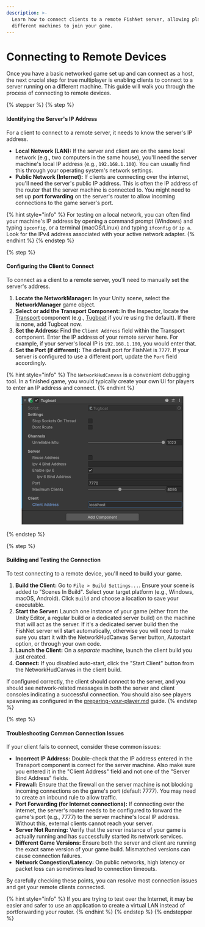 ```yaml
---
description: >-
  Learn how to connect clients to a remote FishNet server, allowing players on
  different machines to join your game.
---
```


# Connecting to Remote Devices

Once you have a basic networked game set up and can connect as a host, the next crucial step for true multiplayer is enabling clients to connect to a server running on a different machine. This guide will walk you through the process of connecting to remote devices.

{% stepper %}
{% step %}
#### **Identifying the Server's IP Address**

For a client to connect to a remote server, it needs to know the server's IP address.

* **Local Network (LAN):** If the server and client are on the same local network (e.g., two computers in the same house), you'll need the server machine's local IP address (e.g., `192.168.1.100`). You can usually find this through your operating system's network settings.
* **Public Network (Internet):** If clients are connecting over the internet, you'll need the server's public IP address. This is often the IP address of the router that the server machine is connected to. You might need to set up **port forwarding** on the server's router to allow incoming connections to the game server's port.

{% hint style="info" %}
For testing on a local network, you can often find your machine's IP address by opening a command prompt (Windows) and typing `ipconfig`, or a terminal (macOS/Linux) and typing `ifconfig` or `ip a`. Look for the IPv4 address associated with your active network adapter.
{% endhint %}
{% endstep %}

{% step %}
#### **Configuring the Client to Connect**

To connect as a client to a remote server, you'll need to manually set the server's address.

1. **Locate the NetworkManager:** In your Unity scene, select the **NetworkManager** game object.
2. **Select or add the Transport Component:** In the Inspector, locate the [Transport](../high-level-overview/transports.md) component (e.g., [Tugboat](../../fishnet-building-blocks/transports/tugboat.md) if you're using the default). If there is none, add Tugboat now.
3. **Set the Address:** Find the `Client Address` field within the Transport component. Enter the IP address of your remote server here. For example, if your server's local IP is `192.168.1.100`, you would enter that.
4. **Set the Port (if different):** The default port for FishNet is `7777`. If your server is configured to use a different port, update the `Port` field accordingly.

{% hint style="info" %}
The `NetworkHudCanvas` is a convenient debugging tool. In a finished game, you would typically create your own UI for players to enter an IP address and connect.
{% endhint %}

<figure><img src="../../.gitbook/assets/tugboat-component.png" alt=""><figcaption></figcaption></figure>
{% endstep %}

{% step %}
#### **Building and Testing the Connection**

To test connecting to a remote device, you'll need to build your game.

1. **Build the Client:** Go to `File > Build Settings...`. Ensure your scene is added to "Scenes In Build". Select your target platform (e.g., Windows, macOS, Android). Click `Build` and choose a location to save your executable.
2. **Start the Server:** Launch one instance of your game (either from the Unity Editor, a regular build or a dedicated server build) on the machine that will act as the server. If it's a dedicated server build then the FishNet server will start automatically, otherwise you will need to make sure you start it with the NetworkHudCanvas Server button, Autostart option, or through your own code.
3. **Launch the Client:** On a _separate_ machine, launch the client build you just created.
4. **Connect:** If you disabled auto-start, click the "Start Client" button from the NetworkHudCanvas in the client build.

If configured correctly, the client should connect to the server, and you should see network-related messages in both the server and client consoles indicating a successful connection. You should also see players spawning as configured in the [preparing-your-player.md](preparing-your-player.md "mention") guide.
{% endstep %}

{% step %}
#### **Troubleshooting Common Connection Issues**

If your client fails to connect, consider these common issues:

* **Incorrect IP Address:** Double-check that the IP address entered in the Transport component is correct for the server machine. Also make sure you entered it in the "Client Address" field and not one of the "Server Bind Address" fields.
* **Firewall:** Ensure that the firewall on the server machine is not blocking incoming connections on the game's port (default 7777). You may need to create an inbound rule to allow traffic.
* **Port Forwarding (for Internet connections):** If connecting over the internet, the server's router needs to be configured to forward the game's port (e.g., 7777) to the server machine's local IP address. Without this, external clients cannot reach your server.
* **Server Not Running:** Verify that the server instance of your game is actually running and has successfully started its network services.
* **Different Game Versions:** Ensure both the server and client are running the exact same version of your game build. Mismatched versions can cause connection failures.
* **Network Congestion/Latency:** On public networks, high latency or packet loss can sometimes lead to connection timeouts.

By carefully checking these points, you can resolve most connection issues and get your remote clients connected.

{% hint style="info" %}
If you are trying to test over the Internet, it may be easier and safer to use an application to create a virtual LAN instead of portforwarding your router.
{% endhint %}
{% endstep %}
{% endstepper %}